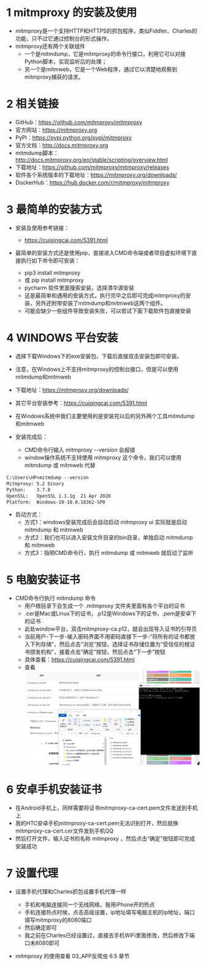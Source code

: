 # 1 mitmproxy 的安装及使用
- mitmproxy是一个支持HTTP和HTTPS的抓包程序，类似Fiddler、Charles的功能，只不过它通过控制台的形式操作。
- mitmproxy还有两个关联组件
    - 一个是mitmdump，它是mitmproxy的命令行接口，利用它可以对接Python脚本，实现监听后的处理；
    - 另一个是mitmweb，它是一个Web程序，通过它以清楚地观察到mitmproxy捕获的请求。
    
# 2 相关链接
- GitHub：https://github.com/mitmproxy/mitmproxy
- 官方网站：https://mitmproxy.org
- PyPI：https://pypi.python.org/pypi/mitmproxy
- 官方文档：http://docs.mitmproxy.org
- mitmdump脚本：http://docs.mitmproxy.org/en/stable/scripting/overview.html
- 下载地址：https://github.com/mitmproxy/mitmproxy/releases
- 软件各个系统版本的下载地址：https://mitmproxy.org/downloads/
- DockerHub：https://hub.docker.com/r/mitmproxy/mitmproxy

# 3 最简单的安装方式
- 安装及使用参考链接：
    - https://cuiqingcai.com/5391.html

- 最简单的安装方式还是使用pip，直接进入CMD命令端或者项目虚拟环境下直接执行如下命令即可安装：
    - pip3 install mitmproxy
    - 或 pip install mitmproxy
    - pycharm 软件里面搜索安装，选择清华源安装
    - 这是最简单和通用的安装方式，执行完毕之后即可完成mitmproxy的安装，另外还附带安装了mitmdump和mitmweb这两个组件。
    - 可能会缺少一些组件导致安装失败，可以尝试下面下载软件包直接安装
    
# 4 WINDOWS 平台安装
- 选择下载Windows下的exe安装包，下载后直接双击安装包即可安装。
- 注意，在Windows上不支持mitmproxy的控制台接口，但是可以使用mitmdump和mitmweb
- 下载地址：https://mitmproxy.org/downloads/
- 其它平台安装参考：https://cuiqingcai.com/5391.html
- 在Windows系统中我们主要使用的是安装完以后的另外两个工具mitmdump和mitmweb

- 安装完成后：
    - CMD命令行输入 mitmproxy --version 会报错
    - window操作系统不支持使用 mitmproxy 这个命令，我们可以使用 mitmdump 或 mitmweb 代替
```
C:\Users\HP>mitmdump --version
Mitmproxy: 5.2 binary
Python:    3.7.8
OpenSSL:   OpenSSL 1.1.1g  21 Apr 2020
Platform:  Windows-10-10.0.18362-SP0
```

- 启动方式：
    - 方式1：windows安装完成后会自动启动 mitmproxy ui 实际就是启动 mitmdump 和 mitmweb 
    - 方式2：我们也可以进入安装文件目录的bin目录，单独启动 mitmdump 和 mitmweb 
    - 方式3：指明CMD命令行，执行 mitmdump 或 mitmweb 就启动了监听

# 5 电脑安装证书
- CMD命令行执行 mitmdump 命令
    - 用户根目录下会生成一个 .mitmproxy 文件夹里面有各个平台的证书
    - .cer是Mac或Linux下的证书，.p12是Windows下的证书，.pem是安卓下的证书
    - 此处window平台，双击mitmproxy-ca.p12，就会出现导入证书的引导页
    - 当前用户-下一步-输入密码界面不用密码直接下一步-“将所有的证书都放入下列存储”，然后点击“浏览”按钮，选择证书存储位置为“受信任的根证书颁发机构”，接着点击“确定”按钮，然后点击“下一步”按钮
    - 具体查看：https://cuiqingcai.com/5391.html
    - 查看![图片](03_App反爬虫/mitmproxy安装及使用/001-mitmproxy证书配置.png)
    
# 6 安卓手机安装证书
- 在Android手机上，同样需要将证书mitmproxy-ca-cert.pem文件发送到手机上
- 我的HTC安卓手机mitmproxy-ca-cert.pem无法识别打开，然后就换mitmproxy-ca-cert.cer文件发到手机QQ
- 然后打开文件，输入证书的名称 mitmproxy ，然后点击“确定”按钮即可完成安装成功

# 7 设置代理
- 设置手机代理和Charles抓包设置手机代理一样
    - 手机和电脑连接同一个无线网络，我用iPhone开的热点
    - 手机连接热点时候，点击高级设置，ip地址填写电脑主机的ip地址，端口填写mitmproxy的8080端口
    - 然后确定即可
    - 我之前在Charles已经设置过，直接去手机WiFi里面修改，然后修改下端口未8080即可
    
- mitmproxy 的使用查看 03_APP反爬虫 6.5 章节
